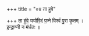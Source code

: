 +++
title = "०४ ता हुवे"

+++
ता हु॑वे॒ ययो॑रि॒दं प॒प्ने विश्वं॑ पु॒रा कृ॒तम् ।  
इ॒न्द्रा॒ग्नी न म॑र्धतः ॥